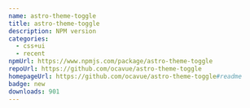 ```yaml
---
name: astro-theme-toggle
title: astro-theme-toggle
description: NPM version
categories:
  - css+ui
  - recent
npmUrl: https://www.npmjs.com/package/astro-theme-toggle
repoUrl: https://github.com/ocavue/astro-theme-toggle
homepageUrl: https://github.com/ocavue/astro-theme-toggle#readme
badge: new
downloads: 901
---
```

